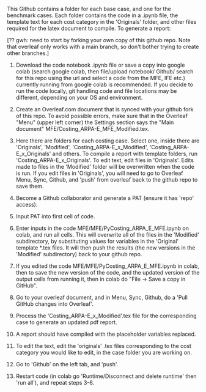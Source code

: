 This Github contains a folder for each base case, and one for the benchmark cases. Each folder contains the code in a .ipynb file, the template text for each cost category in the 'Originals' folder, and other files required for the latex document to compile. To generate a report:

[?? gwh: need to start by forking your own copy of this github repo.  Note that overleaf only works with a main branch, so don't bother trying to create other branches.]
1. Download the code notebook .ipynb file or save a copy into google colab (search google colab, then file/upload notebook/ Github/ search for this repo using the url and select a code from the MFE, IFE etc.) currently running from google colab is recommended. If you decide to run the code locally, git handling code and file locations may be different, depending on your OS and environment.
2. Create an Overleaf.com document that is synced with your github fork of this repo.  To avoid possible errors, make sure that in the Overleaf "Menu" (upper left corner) the Settings section says the "Main document" MFE/Costing_ARPA-E_MFE_Modified.tex.
3. Here there are folders for each costing case. Select one, inside there are 'Originals', 'Modified', 'Costing_ARPA-E_x_Modified', 'Costing_ARPA-E_x_Originals' and others. To compile a report with template folders, run 'Costing_ARPA-E_x_Originals'. To edit text, edit files in 'Originals'. Edits made to files in the 'Modified' folder will be overwritten when the code is run.  If you edit files in 'Originals', you will need to go to Overleaf Menu, Sync, Github, and 'push' from overleaf back to the github repo to save them.
4. Become a Github collaborator and generate a PAT (ensure it has 'repo' access).
5. Input PAT into first cell of code.
6. Enter inputs in the code MFE/MFE/PyCosting_ARPA_E_MFE.ipynb on colab, and run all cells. This will overwrite all of the files in the 'Modified' subdirectory, by substituting values for variables in the 'Original' template *.tex files.  It will then push the results (the new versions in the 'Modified' subdirectory) back to your github repo.
7. If you edited the code MFE/MFE/PyCosting_ARPA_E_MFE.ipynb in colab, then to save the new version of the code, and the updated version of the output cells from running it, then in colab do "File -> Save a copy in GitHub".
8. Go to your overleaf document, and in Menu, Sync, Github, do a 'Pull GitHub changes into Overleaf'.
10. Process the 'Costing_ARPA-E_x_Modified'.tex file for the corresponding case to generate an updated pdf report.
11. A report should have compiled with the placeholder variables replaced.

12. To edit the text, edit the 'originals' .tex files corresponding to the cost category you would like to edit, in the case folder you are working on.
13. Go to 'Github' on the left tab, and 'push'.
14. Restart code (in colab go 'Runtime/Disconnect and delete runtime' then 'run all'), and repeat steps 3-6.
